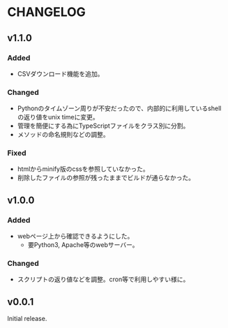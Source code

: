 # CHANGELOG
## v1.1.0
### Added
- CSVダウンロード機能を追加。

### Changed
- Pythonのタイムゾーン周りが不安だったので、内部的に利用しているshellの返り値をunix timeに変更。
- 管理を簡便にする為にTypeScriptファイルをクラス別に分割。
- メソッドの命名規則などの調整。

### Fixed
- htmlからminify版のcssを参照していなかった。
- 削除したファイルの参照が残ったままでビルドが通らなかった。

## v1.0.0
### Added
- webページ上から確認できるようにした。
    - 要Python3, Apache等のwebサーバー。

### Changed
- スクリプトの返り値などを調整。cron等で利用しやすい様に。

## v0.0.1
Initial release.
